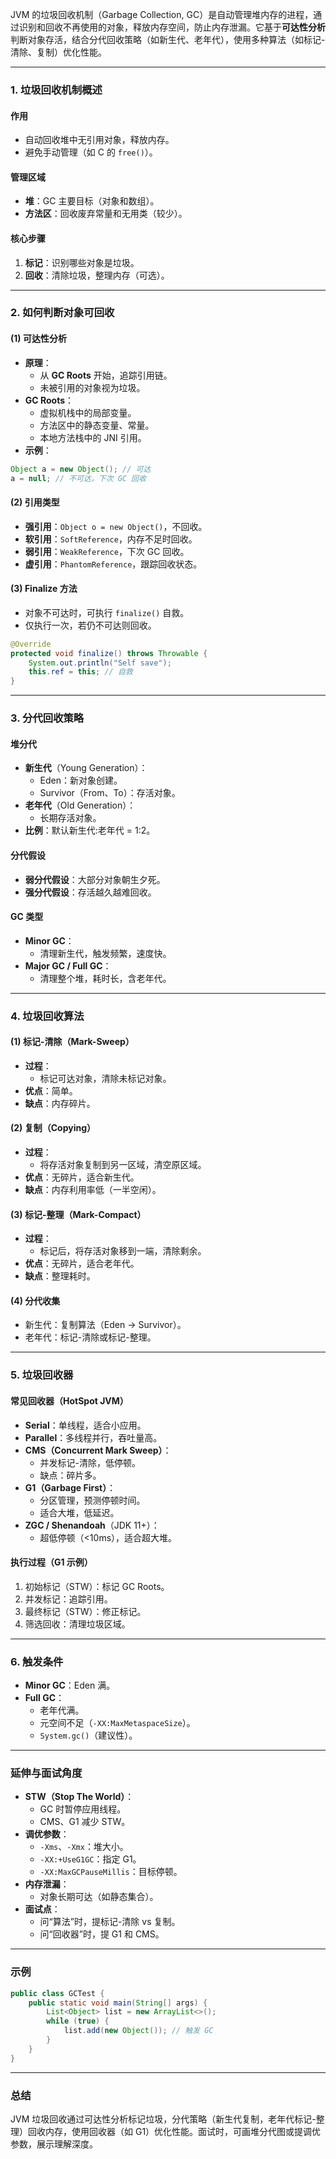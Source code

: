 
JVM 的垃圾回收机制（Garbage Collection, GC）是自动管理堆内存的进程，通过识别和回收不再使用的对象，释放内存空间，防止内存泄漏。它基于**可达性分析**判断对象存活，结合分代回收策略（如新生代、老年代），使用多种算法（如标记-清除、复制）优化性能。

---

### 1. 垃圾回收机制概述
#### 作用
- 自动回收堆中无引用对象，释放内存。
- 避免手动管理（如 C 的 `free()`）。

#### 管理区域
- **堆**：GC 主要目标（对象和数组）。
- **方法区**：回收废弃常量和无用类（较少）。

#### 核心步骤
1. **标记**：识别哪些对象是垃圾。
2. **回收**：清除垃圾，整理内存（可选）。

---

### 2. 如何判断对象可回收
#### (1) 可达性分析
- **原理**：
  - 从 **GC Roots** 开始，追踪引用链。
  - 未被引用的对象视为垃圾。
- **GC Roots**：
  - 虚拟机栈中的局部变量。
  - 方法区中的静态变量、常量。
  - 本地方法栈中的 JNI 引用。
- **示例**：
```java
Object a = new Object(); // 可达
a = null; // 不可达，下次 GC 回收
```

#### (2) 引用类型
- **强引用**：`Object o = new Object()`，不回收。
- **软引用**：`SoftReference`，内存不足时回收。
- **弱引用**：`WeakReference`，下次 GC 回收。
- **虚引用**：`PhantomReference`，跟踪回收状态。

#### (3) Finalize 方法
- 对象不可达时，可执行 `finalize()` 自救。
- 仅执行一次，若仍不可达则回收。
```java
@Override
protected void finalize() throws Throwable {
    System.out.println("Self save");
    this.ref = this; // 自救
}
```

---

### 3. 分代回收策略
#### 堆分代
- **新生代**（Young Generation）：
  - Eden：新对象创建。
  - Survivor（From、To）：存活对象。
- **老年代**（Old Generation）：
  - 长期存活对象。
- **比例**：默认新生代:老年代 = 1:2。

#### 分代假设
- **弱分代假设**：大部分对象朝生夕死。
- **强分代假设**：存活越久越难回收。

#### GC 类型
- **Minor GC**：
  - 清理新生代，触发频繁，速度快。
- **Major GC / Full GC**：
  - 清理整个堆，耗时长，含老年代。

---

### 4. 垃圾回收算法
#### (1) 标记-清除（Mark-Sweep）
- **过程**：
  - 标记可达对象，清除未标记对象。
- **优点**：简单。
- **缺点**：内存碎片。

#### (2) 复制（Copying）
- **过程**：
  - 将存活对象复制到另一区域，清空原区域。
- **优点**：无碎片，适合新生代。
- **缺点**：内存利用率低（一半空闲）。

#### (3) 标记-整理（Mark-Compact）
- **过程**：
  - 标记后，将存活对象移到一端，清除剩余。
- **优点**：无碎片，适合老年代。
- **缺点**：整理耗时。

#### (4) 分代收集
- 新生代：复制算法（Eden -> Survivor）。
- 老年代：标记-清除或标记-整理。

---

### 5. 垃圾回收器
#### 常见回收器（HotSpot JVM）
- **Serial**：单线程，适合小应用。
- **Parallel**：多线程并行，吞吐量高。
- **CMS（Concurrent Mark Sweep）**：
  - 并发标记-清除，低停顿。
  - 缺点：碎片多。
- **G1（Garbage First）**：
  - 分区管理，预测停顿时间。
  - 适合大堆，低延迟。
- **ZGC / Shenandoah**（JDK 11+）：
  - 超低停顿（<10ms），适合超大堆。

#### 执行过程（G1 示例）
1. 初始标记（STW）：标记 GC Roots。
2. 并发标记：追踪引用。
3. 最终标记（STW）：修正标记。
4. 筛选回收：清理垃圾区域。

---

### 6. 触发条件
- **Minor GC**：Eden 满。
- **Full GC**：
  - 老年代满。
  - 元空间不足（`-XX:MaxMetaspaceSize`）。
  - `System.gc()`（建议性）。

---

### 延伸与面试角度
- **STW（Stop The World）**：
  - GC 时暂停应用线程。
  - CMS、G1 减少 STW。
- **调优参数**：
  - `-Xms`、`-Xmx`：堆大小。
  - `-XX:+UseG1GC`：指定 G1。
  - `-XX:MaxGCPauseMillis`：目标停顿。
- **内存泄漏**：
  - 对象长期可达（如静态集合）。
- **面试点**：
  - 问“算法”时，提标记-清除 vs 复制。
  - 问“回收器”时，提 G1 和 CMS。

---

### 示例
```java
public class GCTest {
    public static void main(String[] args) {
        List<Object> list = new ArrayList<>();
        while (true) {
            list.add(new Object()); // 触发 GC
        }
    }
}
```

---

### 总结
JVM 垃圾回收通过可达性分析标记垃圾，分代策略（新生代复制，老年代标记-整理）回收内存，使用回收器（如 G1）优化性能。面试时，可画堆分代图或提调优参数，展示理解深度。